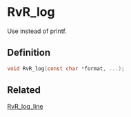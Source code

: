 # RvR_log

Use instead of printf.

## Definition

```c
void RvR_log(const char *format, ...);
```

## Related

[RvR_log_line](/rvr/rvr/log_line)
